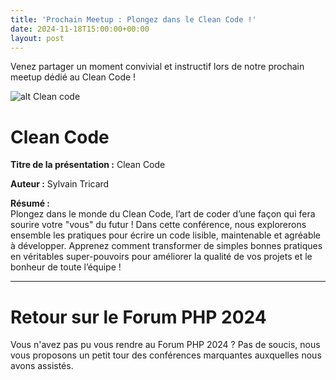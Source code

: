 ```yaml
---
title: 'Prochain Meetup : Plongez dans le Clean Code !'
date: 2024-11-18T15:00:00+00:00
layout: post
---
```


Venez partager un moment convivial et instructif lors de notre prochain meetup dédié au Clean Code !

![alt Clean code](https://secure.meetupstatic.com/photos/event/7/b/e/e/600_524371726.webp)

# Clean Code

**Titre de la présentation :** Clean Code

**Auteur :** Sylvain Tricard

**Résumé :**  
Plongez dans le monde du Clean Code, l’art de coder d’une façon qui fera sourire votre "vous" du futur ! Dans cette conférence, nous explorerons ensemble les pratiques pour écrire un code lisible, maintenable et agréable à développer. Apprenez comment transformer de simples bonnes pratiques en véritables super-pouvoirs pour améliorer la qualité de vos projets et le bonheur de toute l’équipe !

---

# Retour sur le Forum PHP 2024

Vous n'avez pas pu vous rendre au Forum PHP 2024 ?
Pas de soucis, nous vous proposons un petit tour des conférences marquantes auxquelles nous avons assistés.
